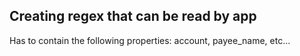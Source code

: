 ## Creating regex that can be read by app
Has to contain the following properties: account, payee_name, etc...